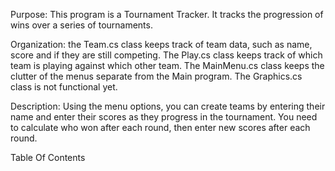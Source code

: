 Purpose: This program is a Tournament Tracker. It tracks the progression of wins over a series of tournaments. 
 
   Organization: the Team.cs class keeps track of team data, such as name, score and if they are still competing.
    The Play.cs class keeps track of which team is playing against which other team. The MainMenu.cs class keeps the
    clutter of the menus separate from the Main program. The Graphics.cs class is not functional yet. 
    
   Description: Using the menu options, you can create teams by entering their name and enter their scores as they 
    progress in the tournament. You need to calculate who won after each round, then enter new scores after each round. 

Table Of Contents